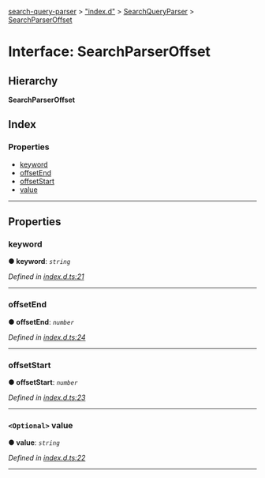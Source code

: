 [search-query-parser](../README.md) > ["index.d"](../modules/_index_d_.md) > [SearchQueryParser](../modules/_index_d_.searchqueryparser.md) > [SearchParserOffset](../interfaces/_index_d_.searchqueryparser.searchparseroffset.md)

# Interface: SearchParserOffset

## Hierarchy

**SearchParserOffset**

## Index

### Properties

* [keyword](_index_d_.searchqueryparser.searchparseroffset.md#keyword)
* [offsetEnd](_index_d_.searchqueryparser.searchparseroffset.md#offsetend)
* [offsetStart](_index_d_.searchqueryparser.searchparseroffset.md#offsetstart)
* [value](_index_d_.searchqueryparser.searchparseroffset.md#value)

---

## Properties

<a id="keyword"></a>

###  keyword

**● keyword**: *`string`*

*Defined in [index.d.ts:21](https://github.com/rtrvrtg/search-query-parser/blob/5612d18/index.d.ts#L21)*

___
<a id="offsetend"></a>

###  offsetEnd

**● offsetEnd**: *`number`*

*Defined in [index.d.ts:24](https://github.com/rtrvrtg/search-query-parser/blob/5612d18/index.d.ts#L24)*

___
<a id="offsetstart"></a>

###  offsetStart

**● offsetStart**: *`number`*

*Defined in [index.d.ts:23](https://github.com/rtrvrtg/search-query-parser/blob/5612d18/index.d.ts#L23)*

___
<a id="value"></a>

### `<Optional>` value

**● value**: *`string`*

*Defined in [index.d.ts:22](https://github.com/rtrvrtg/search-query-parser/blob/5612d18/index.d.ts#L22)*

___

